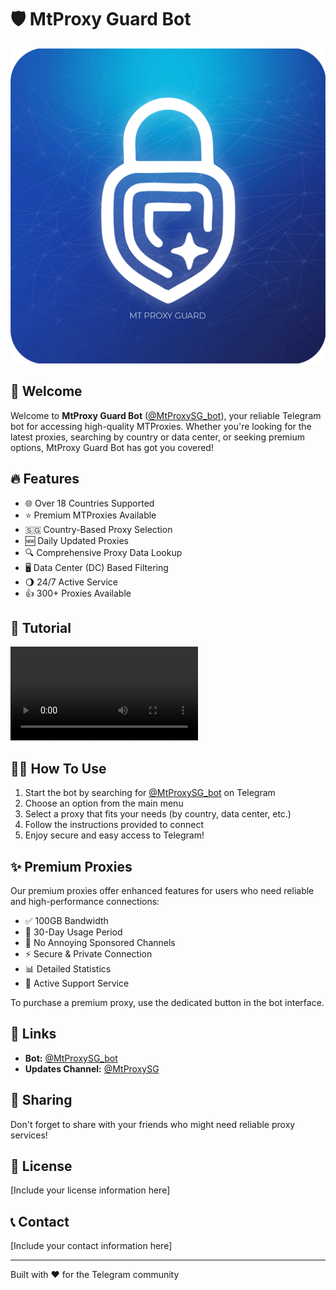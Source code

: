 # 🛡️ MtProxy Guard Bot

![MtProxy Guard Bot Banner](./images/banner.png)

## 👋 Welcome

Welcome to **MtProxy Guard Bot** ([@MtProxySG_bot](https://t.me/MtProxySG_bot)), your reliable Telegram bot for accessing high-quality MTProxies. Whether you're looking for the latest proxies, searching by country or data center, or seeking premium options, MtProxy Guard Bot has got you covered!

## 🔥 Features

- 🌐 Over 18 Countries Supported
- ⭐️ Premium MTProxies Available
- 🇸🇬 Country-Based Proxy Selection
- 🆕 Daily Updated Proxies
- 🔍 Comprehensive Proxy Data Lookup
- 🖥️ Data Center (DC) Based Filtering
- 🌖 24/7 Active Service
- 👍 300+ Proxies Available

## 📸 Tutorial
![Main Tutorial](./images/Tutorial.mp4)

## 🧑‍💻 How To Use

1. Start the bot by searching for [@MtProxySG_bot](https://t.me/MtProxySG_bot) on Telegram
2. Choose an option from the main menu
3. Select a proxy that fits your needs (by country, data center, etc.)
4. Follow the instructions provided to connect
5. Enjoy secure and easy access to Telegram!

## ✨ Premium Proxies

Our premium proxies offer enhanced features for users who need reliable and high-performance connections:

- ✅ 100GB Bandwidth
- 📆 30-Day Usage Period
- 🚫 No Annoying Sponsored Channels
- ⚡️ Secure & Private Connection
- 📊 Detailed Statistics
- 💬 Active Support Service

To purchase a premium proxy, use the dedicated button in the bot interface.

## 🔗 Links

- **Bot:** [@MtProxySG_bot](https://t.me/MtProxySG_bot)
- **Updates Channel:** [@MtProxySG](https://t.me/MtProxySG)

## 🤝 Sharing

Don't forget to share with your friends who might need reliable proxy services!

## 📝 License

[Include your license information here]

## 📞 Contact

[Include your contact information here]

---

Built with ❤️ for the Telegram community